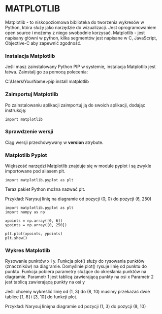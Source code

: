 # MATPLOTLIB

Matplotlib - to niskopoziomowa biblioteka do tworzenia wykresów w Python, która służy jako narzędzie do wizualizacji. 
Jest oprogramowaniem open source i możemy z niego swobodnie korzysać.
Matplotlib - jest napisany główni w python, kilka segmentów jest napisane w C, JavaScript, Objective-C aby zapewnić zgodność.

### Instalacja Matplotlib
Jeśli masz zainstalowany Python PIP w systemie, instalacja Matplotlib jest łatwa. Zainstalj go za pomocą polecenia:

C:\Users\YourName>pip install matplotlib

### Zaimportuj Matplotlib

Po zainstalowaniu aplikacji zaimportuj ją do swoich aplikacji, dodając instrukcję:

```
import matplotlib
```

### Sprawdzenie wersji

Ciąg wersji przechowywany w __version__ atrybute.

### Matplotlib Pyplot

Większość narzędzi Matplotlib znajduje się w module pyplot i są zwykle importowane pod aliasem plt.

```
import matplotlib.pyplot as plt
```
Teraz pakiet Python można nazwać plt.

Przykład:
  Narysuj linię na diagramie od pozycji (0, 0) do pozycji (6, 250)
```
import matplotlib.pyplot as plt
import numpy as np

xpoints = np.array([0, 6])
ypoints = np.array([0, 250])

plt.plot(xpoints, ypoints)
plt.show()
```

### Wykres Matplotlib

Rysowanie punktów x i y. Funkcja plot() służy do rysowania punktów (znaczników) na diagramie. Domyślnie plot() rysuje linię od punktu do punktu. Funkcja pobiera parametry służące do określania punktów na diagramie.
Parametr 1 jest tablicą zawierającą punkty na osi x
Parametr 2 jest tablicą zawierającą punkty na osi y

Jeśli chcemy wykreślić linię od (1, 3) do (8, 10) musimy przekazać dwie tablice [1, 8] i [3, 10] do funkcji plot.

Przykład:
  Narysuj linięna diagramie od pozycji (1, 3) do pozycji (8, 10)
